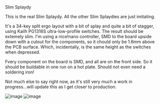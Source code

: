 Slim Splaydy

This is the real Slim Splaydy. All the other Slim Splaydies are just imitating.

It's a 34-key split ergo layout with a bit of splay and quite a bit of stagger, using Kailh PG1316S ultra-low-profile switches. The result should be extemely slim. I'm using a nice!nano controller, SMD to the board upside down with a cutout for the components, so it chould only be 1.6mm above the PCB surface. Which, incidentally, is the same height as the switches when depressed.

Fvery component on the board is SMD, and all are on the front side. So it should be buildable in one run on a hot plate. Should not even need a soldering iron!

Not much else to say right now, as it's still very much a work in progress...will update this as I get closer to production.

![image](https://github.com/user-attachments/assets/946df364-479f-4a06-b1c3-641aff1955d3)
![image](https://github.com/user-attachments/assets/e952af1c-0d2b-4b44-b7fd-f243d0dbd489)
